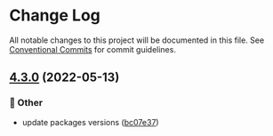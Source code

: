 # Change Log

All notable changes to this project will be documented in this file.
See [Conventional Commits](https://conventionalcommits.org) for commit guidelines.

## [4.3.0](https://github.com/naver/egjs-infinitegrid/compare/@egjs/svelte-infinitegrid@4.2.1...@egjs/svelte-infinitegrid@4.3.0) (2022-05-13)


### :mega: Other

* update packages versions ([bc07e37](https://github.com/naver/egjs-infinitegrid/commit/bc07e37a5fb40e94f87cd1b07f1f7a843ddbe7e8))
